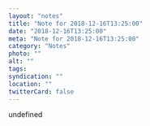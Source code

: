```yaml
---
layout: "notes"
title: "Note for 2018-12-16T13:25:00"
date: "2018-12-16T13:25:00"
meta: "Note for 2018-12-16T13:25:00"
category: "Notes"
photo: ""
alt: ""
tags:
syndication: ""
location: ""
twitterCard: false
---
```

undefined
